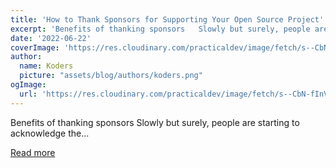 ```yaml
---
title: 'How to Thank Sponsors for Supporting Your Open Source Project'
excerpt: 'Benefits of thanking sponsors   Slowly but surely, people are starting to acknowledge the...'
date: '2022-06-22'
coverImage: 'https://res.cloudinary.com/practicaldev/image/fetch/s--CbN-fInV--/c_imagga_scale,f_auto,fl_progressive,h_420,q_auto,w_1000/https://dev-to-uploads.s3.amazonaws.com/uploads/articles/lb4v5dz1i26nhyy3rpv1.png'
author:
  name: Koders
  picture: "assets/blog/authors/koders.png"
ogImage:
  url: 'https://res.cloudinary.com/practicaldev/image/fetch/s--CbN-fInV--/c_imagga_scale,f_auto,fl_progressive,h_420,q_auto,w_1000/https://dev-to-uploads.s3.amazonaws.com/uploads/articles/lb4v5dz1i26nhyy3rpv1.png'
---
```


Benefits of thanking sponsors   Slowly but surely, people are starting to acknowledge the...

[Read more](https://dev.to/github/how-to-thank-sponsors-for-supporting-your-open-source-project-2hc3)
